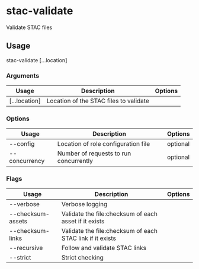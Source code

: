 # stac-validate

Validate STAC files

## Usage

stac-validate <options> [...location]

### Arguments

| Usage         | Description                            | Options |
| ------------- | -------------------------------------- | ------- |
| [...location] | Location of the STAC files to validate |         |

### Options

| Usage                  | Description                            | Options  |
| ---------------------- | -------------------------------------- | -------- |
| --config <str>         | Location of role configuration file    | optional |
| --concurrency <number> | Number of requests to run concurrently | optional |

### Flags

| Usage             | Description                                               | Options |
| ----------------- | --------------------------------------------------------- | ------- |
| --verbose         | Verbose logging                                           |         |
| --checksum-assets | Validate the file:checksum of each asset if it exists     |         |
| --checksum-links  | Validate the file:checksum of each STAC link if it exists |         |
| --recursive       | Follow and validate STAC links                            |         |
| --strict          | Strict checking                                           |         |

<!-- This file has been autogenerated by src/readme/readme.generate.ts -->
